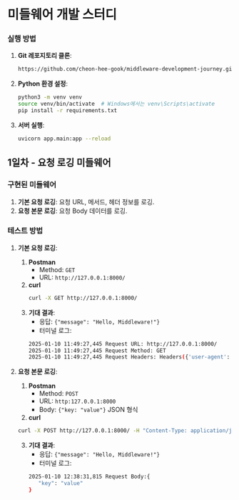 # 미들웨어 개발 스터디

### **실행 방법**
1. **Git 레포지토리 클론**:
   ```bash
   https://github.com/cheon-hee-gook/middleware-development-journey.git
   ```

2. **Python 환경 설정**:
   ```bash
   python3 -m venv venv
   source venv/bin/activate  # Windows에서는 venv\Scripts\activate
   pip install -r requirements.txt
   ```

3. **서버 실행**:
   ```bash
   uvicorn app.main:app --reload
   ```

## **1일차 - 요청 로깅 미들웨어**

### **구현된 미들웨어**
1. **기본 요청 로깅**: 요청 URL, 메서드, 헤더 정보를 로깅.
2. **요청 본문 로깅**: 요청 Body 데이터를 로깅.

### **테스트 방법**
1. **기본 요청 로깅**:
   1. **Postman**
      - Method: `GET`
      - URL: `http://127.0.0.1:8000/`
   2. **curl**
      ```bash
      curl -X GET http://127.0.0.1:8000/
      ```
   3. **기대 결과**:
        - 응답: `{"message": "Hello, Middleware!"}`
        - 터미널 로그:
        ```bash
        2025-01-10 11:49:27,445 Request URL: http://127.0.0.1:8000/
        2025-01-10 11:49:27,445 Request Method: GET
        2025-01-10 11:49:27,445 Request Headers: Headers({'user-agent': 'PostmanRuntime/7.37.3', 'accept': '*/*', 'postman-token': '69049fd3-fd8b-40bb-b74e-8818f3284824', 'host': '127.0.0.1:8000', 'accept-encoding': 'gzip, deflate, br', 'connection': 'keep-alive'})
        ```

2. **요청 본문 로깅**:
   1. **Postman**
      - Method: `POST`
      - URL: `http:127.0.0.1:8000`
      - Body: `{"key: "value"}` JSON 형식
   2. **curl**
   ```bash
   curl -X POST http://127.0.0.1:8000/ -H "Content-Type: application/json" -d '{"key": "value"}'
   ```
   3. **기대 결과**:
      - 응답: `{"message": "Hello, Middleware!"}`
      - 터미널 로그:
      ```bash
      2025-01-10 12:38:31,815 Request Body:{ 
         "key": "value" 
      }
      ```
